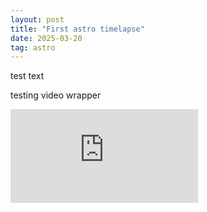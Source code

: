 ```yaml
---
layout: post
title: "First astro timelapse"
date: 2025-03-20
tag: astro
---
```



test text

testing video wrapper

<div class="video-wrapper">
  <iframe src="https://www.youtube.com/embed?v=pFdRO0RsdMM" frameborder="0" allowfullscreen></iframe>
</div>
